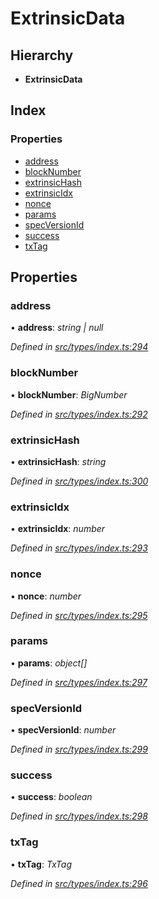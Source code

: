 # ExtrinsicData

## Hierarchy

* **ExtrinsicData**

## Index

### Properties

* [address](extrinsicdata.md#address)
* [blockNumber](extrinsicdata.md#blocknumber)
* [extrinsicHash](extrinsicdata.md#extrinsichash)
* [extrinsicIdx](extrinsicdata.md#extrinsicidx)
* [nonce](extrinsicdata.md#nonce)
* [params](extrinsicdata.md#params)
* [specVersionId](extrinsicdata.md#specversionid)
* [success](extrinsicdata.md#success)
* [txTag](extrinsicdata.md#txtag)

## Properties

### address

• **address**: _string \| null_

_Defined in_ [_src/types/index.ts:294_](https://github.com/PolymathNetwork/polymesh-sdk/blob/5b409784/src/types/index.ts#L294)

### blockNumber

• **blockNumber**: _BigNumber_

_Defined in_ [_src/types/index.ts:292_](https://github.com/PolymathNetwork/polymesh-sdk/blob/5b409784/src/types/index.ts#L292)

### extrinsicHash

• **extrinsicHash**: _string_

_Defined in_ [_src/types/index.ts:300_](https://github.com/PolymathNetwork/polymesh-sdk/blob/5b409784/src/types/index.ts#L300)

### extrinsicIdx

• **extrinsicIdx**: _number_

_Defined in_ [_src/types/index.ts:293_](https://github.com/PolymathNetwork/polymesh-sdk/blob/5b409784/src/types/index.ts#L293)

### nonce

• **nonce**: _number_

_Defined in_ [_src/types/index.ts:295_](https://github.com/PolymathNetwork/polymesh-sdk/blob/5b409784/src/types/index.ts#L295)

### params

• **params**: _object\[\]_

_Defined in_ [_src/types/index.ts:297_](https://github.com/PolymathNetwork/polymesh-sdk/blob/5b409784/src/types/index.ts#L297)

### specVersionId

• **specVersionId**: _number_

_Defined in_ [_src/types/index.ts:299_](https://github.com/PolymathNetwork/polymesh-sdk/blob/5b409784/src/types/index.ts#L299)

### success

• **success**: _boolean_

_Defined in_ [_src/types/index.ts:298_](https://github.com/PolymathNetwork/polymesh-sdk/blob/5b409784/src/types/index.ts#L298)

### txTag

• **txTag**: _TxTag_

_Defined in_ [_src/types/index.ts:296_](https://github.com/PolymathNetwork/polymesh-sdk/blob/5b409784/src/types/index.ts#L296)

